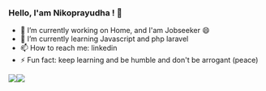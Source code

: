 ### Hello, I'am Nikoprayudha ! 👋

- 🔭 I’m currently working on Home, and I'am Jobseeker 😄
- 🌱 I’m currently learning Javascript and php laravel
- 📫 How to reach me: linkedin
- ⚡ Fun fact: keep learning and be humble and don't be arrogant (peace)

<img src="https://github-readme-stats.vercel.app/api?username=nikoprayudha&show_icons=true&theme=tokyonight"><img src="https://github-readme-stats.vercel.app/api/top-langs/?username=nikoprayudha&layout=compact&show_icons=true&theme=tokyonight"> 


